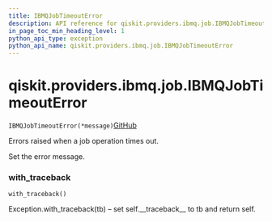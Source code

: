 ```yaml
---
title: IBMQJobTimeoutError
description: API reference for qiskit.providers.ibmq.job.IBMQJobTimeoutError
in_page_toc_min_heading_level: 1
python_api_type: exception
python_api_name: qiskit.providers.ibmq.job.IBMQJobTimeoutError
---
```


<span id="qiskit-providers-ibmq-job-ibmqjobtimeouterror" />

# qiskit.providers.ibmq.job.IBMQJobTimeoutError

<span id="qiskit.providers.ibmq.job.IBMQJobTimeoutError" />

`IBMQJobTimeoutError(*message)`[GitHub](https://github.com/qiskit/qiskit-ibmq-provider/tree/stable/0.12/qiskit/providers/ibmq/job/exceptions.py "view source code")

Errors raised when a job operation times out.

Set the error message.

### with\_traceback

<span id="qiskit.providers.ibmq.job.IBMQJobTimeoutError.with_traceback" />

`with_traceback()`

Exception.with\_traceback(tb) – set self.\_\_traceback\_\_ to tb and return self.

